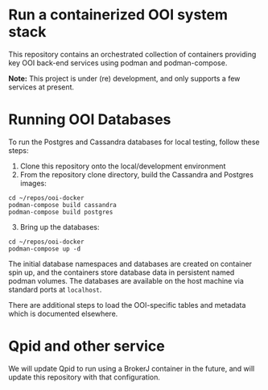 # Run a containerized OOI system stack

This repository contains an orchestrated collection of containers providing key OOI back-end services using podman and podman-compose. 

__Note:__ This project is under (re) development, and only supports a few services at present.

# Running OOI Databases
To run the Postgres and Cassandra databases for local testing, follow these steps:

1. Clone this repository onto the local/development environment
2. From the repository clone directory, build the Cassandra and Postgres images:
```shell
cd ~/repos/ooi-docker
podman-compose build cassandra
podman-compose build postgres
``` 
3. Bring up the databases:
```shell
cd ~/repos/ooi-docker
podman-compose up -d
```

The initial database namespaces and databases are created on container spin up, and the containers store database data in persistent named podman volumes. The databases are available on the host machine via standard ports at `localhost`.

There are additional steps to load the OOI-specific tables and metadata which is documented elsewhere.

# Qpid and other service

We will update Qpid to run using a BrokerJ container in the future, and will update this repository with that configuration.

